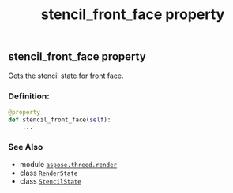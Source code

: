 ﻿---
title: stencil_front_face property
second_title: Aspose.3D for Python via .NET API References
description: 
type: docs
weight: 170
url: /python-net/aspose.threed.render/renderstate/stencil_front_face/
is_root: false
---

## stencil_front_face property


Gets the stencil state for front face.
### Definition:
```python
@property
def stencil_front_face(self):
    ...
```

### See Also
* module [`aspose.threed.render`](../../)
* class [`RenderState`](/3d/python-net/aspose.threed.render/renderstate)
* class [`StencilState`](/3d/python-net/aspose.threed.render/stencilstate)

